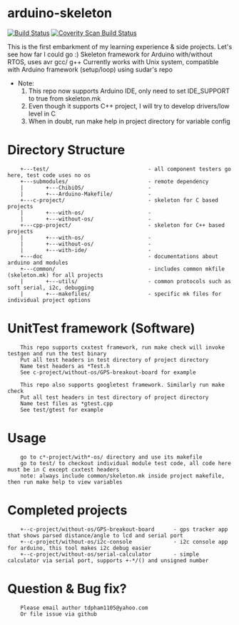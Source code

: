 # arduino-skeleton
[![Build Status](https://travis-ci.org/dannyp11/arduino-skeleton.svg?branch=master)](https://travis-ci.org/dannyp11/arduino-skeleton)
<a href="https://scan.coverity.com/projects/dannyp11-arduino-skeleton">
  <img alt="Coverity Scan Build Status"
       src="https://scan.coverity.com/projects/13324/badge.svg"/>
</a>

This is the first embarkment of my learning experience & side projects. Let's see how far I could go :)
Skeleton framework for Arduino with/without RTOS, uses avr gcc/ g++
Currently works with Unix system, compatible with Arduino framework (setup/loop) using sudar's repo

* Note: 
  1. This repo now supports Arduino IDE, only need to set IDE_SUPPORT to true from skeleton.mk
  2. Even though it supports C++ project, I will try to develop drivers/low level in C
  3. When in doubt, run make help in project directory for variable config

# Directory Structure
        +---test/                               - all component testers go here, test code uses no os
        +---submodules/                         - remote dependency
        |       +---ChibiOS/                    -
        |       +---Arduino-Makefile/           - 
        +---c-project/                          - skeleton for C based projects
        |       +---with-os/                    -
        |       +---without-os/                 -
        +---cpp-project/                        - skeleton for C++ based projects
        |       +---with-os/                    -
        |       +---without-os/                 -
        |       +---with-ide/                   -
        +---doc                                 - documentations about arduino and modules
        +---common/                             - includes common mkfile (skeleton.mk) for all projects
        |       +---utils/                      - common protocols such as soft serial, i2c, debugging
        |       +---makefiles/                  - specific mk files for individual project options
	
# UnitTest framework (Software)
        This repo supports cxxtest framework, run make check will invoke testgen and run the test binary
        Put all test headers in test directory of project directory
        Name test headers as *Test.h 
        See c-project/without-os/GPS-breakout-board for example
        
        This repo also supports googletest framework. Similarly run make check
        Put all test headers in test directory of project directory
       	Name test files as *gtest.cpp
       	See test/gtest for example

# Usage
        go to c*-project/with*-os/ directory and use its makefile
        go to test/ to checkout individual module test code, all code here must be in C except cxxtest headers
        note: always include common/skeleton.mk inside project makefile, then run make help to view variables

# Completed projects
        +--c-project/without-os/GPS-breakout-board      - gps tracker app that shows parsed distance/angle to lcd and serial port
        +--c-project/without-os/i2c-console             - i2c console app for arduino, this tool makes i2c debug easier 
        +--c-project/without-os/serial-calculator       - simple calculator via serial port, supports +-*/() and unsigned number

# Question & Bug fix?
        Please email author tdpham1105@yahoo.com
        Or file issue via github
